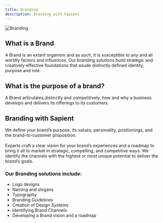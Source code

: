 ```yaml
---
title: Branding
description: Branding with Sapient
---
```

![Branding](/development/development-branding.webp)
<!-- <div>
  <img src="https://sbmedia.blob.core.windows.net/images/startup-business-logo-brand-idea-design.jpg" srcset="https://sbmedia.blob.core.windows.net/images/startup-business-logo-brand-idea-design.jpg 2x" alt="Branding"/>
</div> -->

## What is a Brand

A Brand is an extant organism and as such, it is susceptible to any and all worldly factors and influences. Our branding solutions build strategic and creatively effective foundations that exude distinctly defined identity, purpose and role.

## What is the purpose of a brand?

A Brand articulates,distinctly and competitively, how and why a business develops and delivers its offerings to its customers.

## Branding with Sapient

We define your brand’s purpose, its values, personality, positionings, and the brand-to-customer proposition.
\
\
Experts craft a clear vision for your brand’s experiences and a roadmap to bring it all to market in strategic, compelling, and competitive ways. We identify the channels with the highest or most unique potential to deliver the brand’s goals.

### Our Branding solutions include:

- Logo designs
- Naming and slogans
- Typography
- Branding Guidelines 
- Creation of Design Systems
- Identifying Brand Channels
- Developing a Brand vision and a roadmap
